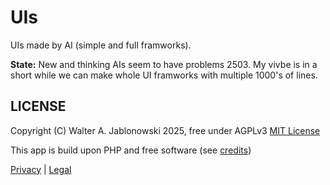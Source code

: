 # UIs

UIs made by AI (simple and full framworks).

**State:** New and thinking AIs seem to have problems 2503. My vivbe is in a short while we can make whole UI framworks with multiple 1000's of lines.

LICENSE
----------------------------------------------------------

Copyright (C) Walter A. Jablonowski 2025, free under AGPLv3 [MIT License](LICENSE)

This app is build upon PHP and free software (see [credits](misc/credits.md))

[Privacy](https://walter-a-jablonowski.github.io/privacy.html) | [Legal](https://walter-a-jablonowski.github.io/imprint.html)
